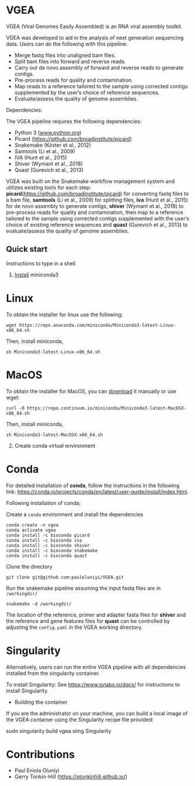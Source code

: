 # VGEA
VGEA (Viral Genomes Easily Assembled) is an RNA viral assembly toolkit.

VGEA was developed to aid in the analysis of next generation sequencing data. Users can do the following with this pipeline:

* Merge fastq files into unaligned bam files.
* Split bam files into forward and reverse reads. 
* Carry out de novo assembly of forward and reverse reads to generate contigs.
* Pre-process reads for quality and contamination. 
* Map reads to a reference tailored to the sample using corrected contigs supplemented by the user’s choice of reference sequences.
* Evaluate/assess the quality of genome assemblies.

Dependencies: 

The VGEA pipeline requires the following dependencies:

* Python 3 (www.python.org)
* Picard (https://github.com/broadinstitute/picard)
* Snakemake (Köster et al., 2012)
* Samtools (Li et al., 2009)
* IVA (Hunt et al., 2015)
* Shiver (Wymant et al., 2018)
* Quast (Gurevich et al., 2013)

VGEA was built on the Snakemake workflow management system and utilizes existing tools for each step: **picard**(https://github.com/broadinstitute/picard) for converting fastq files to a bam file, **samtools** (Li et al., 2009) for splitting files, **iva** (Hunt et al., 2015) for de novo assembly to generate contigs, **shiver** (Wymant et al., 2018) to pre-process reads for quality and contamination, then map to a reference tailored to the sample using corrected contigs supplemented with the user’s choice of existing reference sequences and **quast** (Gurevich et al., 2013) to evaluate/assess the quality of genome assemblies.

## Quick start

Instructions to type in a shell

1. [Install](https://docs.conda.io/projects/continuumio-conda/en/latest/user-guide/install/index.html) miniconda3

# Linux

  To obtain the installer for linux use the following:
```
wget https://repo.anaconda.com/miniconda/Miniconda3-latest-Linux-x86_64.sh
```

  Then, install miniconda,

```
sh Miniconda3-latest-Linux-x86_64.sh
```

# MacOS

  To obtain the installer for MacOS, you can [download](https://docs.conda.io/en/latest/miniconda.html) it manually or use wget:
```
curl -O https://repo.continuum.io/miniconda/Miniconda3-latest-MacOSX-x86_64.sh
```

  Then, install miniconda,

```
sh Miniconda3-latest-MacOSX-x86_64.sh
```

2. Create conda virtual environment

# Conda

For detailed installation of **conda**, follow the instructions in the following link: https://conda.io/projects/conda/en/latest/user-guide/install/index.html.

Following installation of conda; 

Create a `conda` environment and install the dependencies

```
conda create -n vgea
conda activate vgea
conda install -c bioconda picard
conda install -c bioconda iva
conda install -c bioconda shiver
conda install -c bioconda snakemake
conda install -c bioconda quast
```

Clone the directory

```
git clone git@github.com:pauloluniyi/VGEA.git
```

Run the snakemake pipeline assuming the input fastq files are in `/workingdir/`

```
snakemake -d /workingdir/
```

The location of the reference, primer and adapter fasta files for **shiver** and the reference and gene features files for **quast** can be controlled by adjusting the `config.yaml` in the VGEA working directory.

# Singularity

Alternatively, users can run the entire VGEA pipeline with all dependencies installed from the singularity container.

To install Singularity: See https://www.sylabs.io/docs/ for instructions to install Singularity.

* Building the container

If you are the administrator on your machine, you can build a local image of the VGEA container using the Singularity recipe file provided:

sudo singularity build vgea.simg Singularity

# Contributions

- Paul Eniola Oluniyi
- Gerry Tonkin-Hill (https://gtonkinhill.github.io/)
